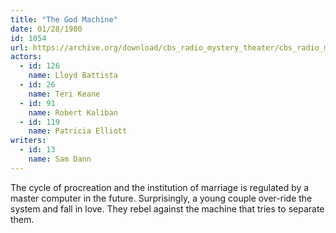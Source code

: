 ```yaml
---
title: "The God Machine"
date: 01/28/1980
id: 1054
url: https://archive.org/download/cbs_radio_mystery_theater/cbs_radio_mystery_theater-1051-1100.zip/cbs_radio_mystery_theater-1051-1100%2Fcbsrmt_1054_the_god_machine.mp3
actors:  
  - id: 126
    name: Lloyd Battista  
  - id: 26
    name: Teri Keane  
  - id: 91
    name: Robert Kaliban  
  - id: 119
    name: Patricia Elliott
writers:  
  - id: 13
    name: Sam Dann
---
```

The cycle of procreation and the institution of marriage is regulated by a master computer in the future. Surprisingly, a young couple over-ride the system and fall in love. They rebel against the machine that tries to separate them.